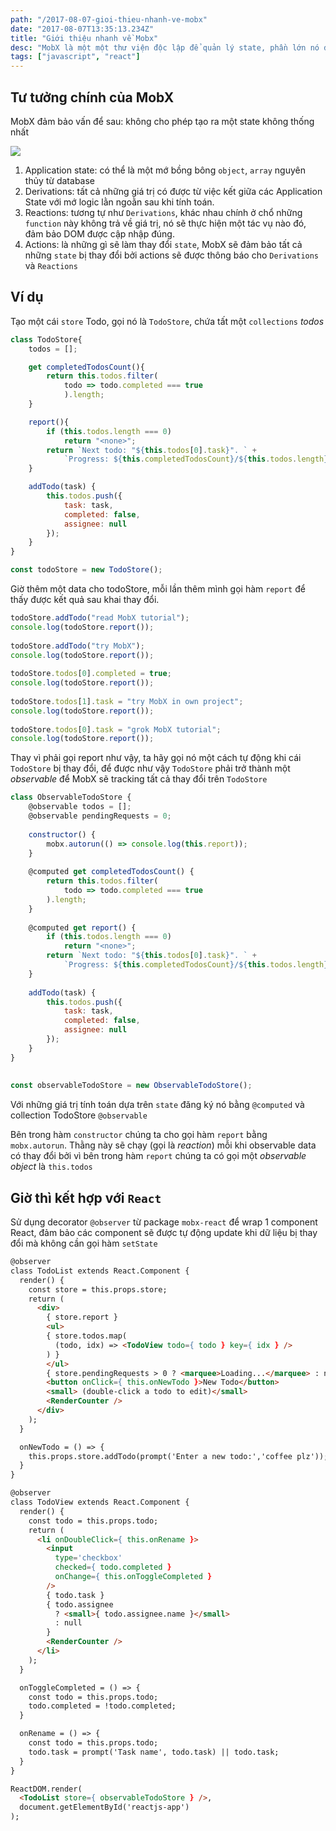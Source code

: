 ```yaml
---
path: "/2017-08-07-gioi-thieu-nhanh-ve-mobx"
date: "2017-08-07T13:35:13.234Z"
title: "Giới thiệu nhanh về Mobx"
desc: "MobX là một một thư viện độc lập để quản lý state, phần lớn nó được sử dụng chung với React"
tags: ["javascript", "react"]
---
```


## Tư tưởng chính của MobX

MobX đảm bảo vấn để sau: không cho phép tạo ra một state không thống nhất

![](https://mobx.js.org/getting-started-assets/overview.png)

1. Application state: có thể là một mớ bồng bông `object`, `array` nguyên thủy từ database
2. Derivations: tất cả những giá trị có được từ việc kết giữa các Application State với mớ logic lằn ngoằn sau khi tính toán.
3. Reactions: tương tự như `Derivations`, khác nhau chính ở chổ những `function` này không trả về giá trị, nó sẽ thực hiện một tác vụ nào đó, đảm bảo DOM được cập nhập đúng.
4. Actions: là những gì sẽ làm thay đổi `state`, MobX sẽ đảm bảo tất cả những `state` bị thay đổi bởi actions sẽ được thông báo cho `Derivations` và `Reactions`

## Ví dụ

Tạo một cái `store` Todo, gọi nó là `TodoStore`, chứa tất một `collections` *todos*

```js
class TodoStore{
    todos = [];

    get completedTodosCount(){
        return this.todos.filter(
            todo => todo.completed === true
            ).length;
    }

    report(){
        if (this.todos.length === 0)
            return "<none>";
        return `Next todo: "${this.todos[0].task}". ` +
            `Progress: ${this.completedTodosCount}/${this.todos.length}`;
    }

    addTodo(task) {
        this.todos.push({
            task: task,
            completed: false,
            assignee: null
        });
    }    
}

const todoStore = new TodoStore();
```

Giờ thêm một data cho todoStore, mỗi lần thêm mình gọi hàm `report` để thấy được kết quả sau khai thay đổi.

```js
todoStore.addTodo("read MobX tutorial");
console.log(todoStore.report());
​
todoStore.addTodo("try MobX");
console.log(todoStore.report());
​
todoStore.todos[0].completed = true;
console.log(todoStore.report());
​
todoStore.todos[1].task = "try MobX in own project";
console.log(todoStore.report());
​
todoStore.todos[0].task = "grok MobX tutorial";
console.log(todoStore.report());
```

Thay vì phải gọi report như vậy, ta hãy gọi nó một cách tự động khi cái `TodoStore` bị thay đổi, để được như vậy `TodoStore` phải trở thành một *observable* để MobX sẽ tracking tất cả thay đổi trên `TodoStore`

```js
class ObservableTodoStore {
    @observable todos = [];
    @observable pendingRequests = 0;
​
    constructor() {
        mobx.autorun(() => console.log(this.report));
    }
​
    @computed get completedTodosCount() {
        return this.todos.filter(
            todo => todo.completed === true
        ).length;
    }
​
    @computed get report() {
        if (this.todos.length === 0)
            return "<none>";
        return `Next todo: "${this.todos[0].task}". ` +
            `Progress: ${this.completedTodosCount}/${this.todos.length}`;
    }
​
    addTodo(task) {
        this.todos.push({
            task: task,
            completed: false,
            assignee: null
        });
    }
}
​
​
const observableTodoStore = new ObservableTodoStore();

```

Với những giá trị tính toán dựa trên `state` đăng ký nó bằng `@computed` và collection TodoStore `@observable`

Bên trong hàm `constructor` chúng ta cho gọi hàm `report` bằng `mobx.autorun`. Thằng này sẽ chạy (gọi là *reaction*) mỗi khi observable data có thay đổi bởi vì bên trong hàm `report` chúng ta có gọi một *observable object* là `this.todos`

## Giờ thì kết hợp với `React`

Sử dụng decorator `@observer` từ package `mobx-react` để wrap 1 component React, đảm bảo các component sẽ được tự động update khi dữ liệu bị thay đổi mà không cần gọi hàm `setState`

```html
@observer
class TodoList extends React.Component {
  render() {
    const store = this.props.store;
    return (
      <div>
        { store.report }
        <ul>
        { store.todos.map(
          (todo, idx) => <TodoView todo={ todo } key={ idx } />
        ) }
        </ul>
        { store.pendingRequests > 0 ? <marquee>Loading...</marquee> : null }
        <button onClick={ this.onNewTodo }>New Todo</button>
        <small> (double-click a todo to edit)</small>
        <RenderCounter />
      </div>
    );
  }

  onNewTodo = () => {
    this.props.store.addTodo(prompt('Enter a new todo:','coffee plz'));
  }
}

@observer
class TodoView extends React.Component {
  render() {
    const todo = this.props.todo;
    return (
      <li onDoubleClick={ this.onRename }>
        <input
          type='checkbox'
          checked={ todo.completed }
          onChange={ this.onToggleCompleted }
        />
        { todo.task }
        { todo.assignee
          ? <small>{ todo.assignee.name }</small>
          : null
        }
        <RenderCounter />
      </li>
    );
  }

  onToggleCompleted = () => {
    const todo = this.props.todo;
    todo.completed = !todo.completed;
  }

  onRename = () => {
    const todo = this.props.todo;
    todo.task = prompt('Task name', todo.task) || todo.task;
  }
}

ReactDOM.render(
  <TodoList store={ observableTodoStore } />,
  document.getElementById('reactjs-app')
);
```



